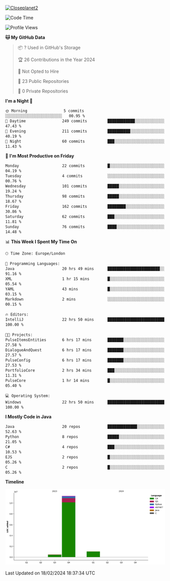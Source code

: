 [![Closeplanet2](https://github-readme-stats.vercel.app/api?username=Closeplanet2&show_icons=true&theme=tokyonight&count_private=true)]([https://github.com/Closeplanet2])

<!--START_SECTION:waka-->
![Code Time](http://img.shields.io/badge/Code%20Time-387%20hrs%2045%20mins-blue)

![Profile Views](http://img.shields.io/badge/Profile%20Views-0-blue)

**🐱 My GitHub Data** 

> 📦 ? Used in GitHub's Storage 
 > 
> 🏆 26 Contributions in the Year 2024
 > 
> 🚫 Not Opted to Hire
 > 
> 📜 23 Public Repositories 
 > 
> 🔑 0 Private Repositories 
 > 
**I'm a Night 🦉** 

```text
🌞 Morning                5 commits           ░░░░░░░░░░░░░░░░░░░░░░░░░   00.95 % 
🌆 Daytime                249 commits         ████████████░░░░░░░░░░░░░   47.43 % 
🌃 Evening                211 commits         ██████████░░░░░░░░░░░░░░░   40.19 % 
🌙 Night                  60 commits          ███░░░░░░░░░░░░░░░░░░░░░░   11.43 % 
```
📅 **I'm Most Productive on Friday** 

```text
Monday                   22 commits          █░░░░░░░░░░░░░░░░░░░░░░░░   04.19 % 
Tuesday                  4 commits           ░░░░░░░░░░░░░░░░░░░░░░░░░   00.76 % 
Wednesday                101 commits         █████░░░░░░░░░░░░░░░░░░░░   19.24 % 
Thursday                 98 commits          █████░░░░░░░░░░░░░░░░░░░░   18.67 % 
Friday                   162 commits         ████████░░░░░░░░░░░░░░░░░   30.86 % 
Saturday                 62 commits          ███░░░░░░░░░░░░░░░░░░░░░░   11.81 % 
Sunday                   76 commits          ████░░░░░░░░░░░░░░░░░░░░░   14.48 % 
```


📊 **This Week I Spent My Time On** 

```text
🕑︎ Time Zone: Europe/London

💬 Programming Languages: 
Java                     20 hrs 49 mins      ███████████████████████░░   91.16 % 
XML                      1 hr 15 mins        █░░░░░░░░░░░░░░░░░░░░░░░░   05.54 % 
YAML                     43 mins             █░░░░░░░░░░░░░░░░░░░░░░░░   03.15 % 
Markdown                 2 mins              ░░░░░░░░░░░░░░░░░░░░░░░░░   00.15 % 

🔥 Editors: 
IntelliJ                 22 hrs 50 mins      █████████████████████████   100.00 % 

🐱‍💻 Projects: 
PulseItemsEntities       6 hrs 17 mins       ███████░░░░░░░░░░░░░░░░░░   27.58 % 
DialogueAndQuest         6 hrs 17 mins       ███████░░░░░░░░░░░░░░░░░░   27.57 % 
PulseConfig              6 hrs 17 mins       ███████░░░░░░░░░░░░░░░░░░   27.53 % 
PortfolioCore            2 hrs 34 mins       ███░░░░░░░░░░░░░░░░░░░░░░   11.31 % 
PulseCore                1 hr 14 mins        █░░░░░░░░░░░░░░░░░░░░░░░░   05.40 % 

💻 Operating System: 
Windows                  22 hrs 50 mins      █████████████████████████   100.00 % 
```

**I Mostly Code in Java** 

```text
Java                     20 repos            █████████████░░░░░░░░░░░░   52.63 % 
Python                   8 repos             █████░░░░░░░░░░░░░░░░░░░░   21.05 % 
C#                       4 repos             ███░░░░░░░░░░░░░░░░░░░░░░   10.53 % 
EJS                      2 repos             █░░░░░░░░░░░░░░░░░░░░░░░░   05.26 % 
C                        2 repos             █░░░░░░░░░░░░░░░░░░░░░░░░   05.26 % 
```



**Timeline**

![Lines of Code chart](https://raw.githubusercontent.com/Closeplanet2/Closeplanet2/main/assets/bar_graph.png)


 Last Updated on 18/02/2024 18:37:34 UTC
<!--END_SECTION:waka-->
